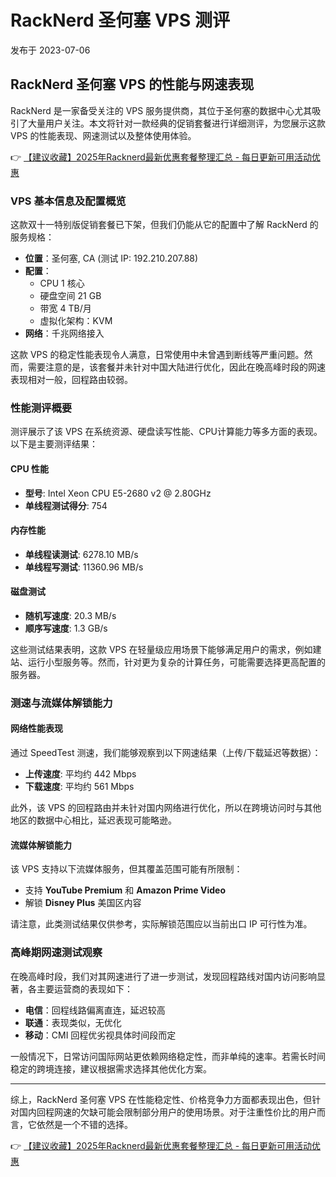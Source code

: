 # RackNerd 圣何塞 VPS 测评

发布于 2023-07-06

## RackNerd 圣何塞 VPS 的性能与网速表现

RackNerd 是一家备受关注的 VPS 服务提供商，其位于圣何塞的数据中心尤其吸引了大量用户关注。本文将针对一款经典的促销套餐进行详细测评，为您展示这款 VPS 的性能表现、网速测试以及整体使用体验。

👉 [【建议收藏】2025年Racknerd最新优惠套餐整理汇总 - 每日更新可用活动优惠](https://bit.ly/Rack_Nerd)

### VPS 基本信息及配置概览

这款双十一特别版促销套餐已下架，但我们仍能从它的配置中了解 RackNerd 的服务规格：

- **位置**：圣何塞, CA (测试 IP: 192.210.207.88)
- **配置**：
  - CPU 1 核心
  - 硬盘空间 21 GB
  - 带宽 4 TB/月
  - 虚拟化架构：KVM
- **网络**：千兆网络接入

这款 VPS 的稳定性能表现令人满意，日常使用中未曾遇到断线等严重问题。然而，需要注意的是，该套餐并未针对中国大陆进行优化，因此在晚高峰时段的网速表现相对一般，回程路由较弱。

### 性能测评概要

测评展示了该 VPS 在系统资源、硬盘读写性能、CPU计算能力等多方面的表现。以下是主要测评结果：

#### CPU 性能

- **型号**: Intel Xeon CPU E5-2680 v2 @ 2.80GHz
- **单线程测试得分**: 754

#### 内存性能

- **单线程读测试**: 6278.10 MB/s
- **单线程写测试**: 11360.96 MB/s

#### 磁盘测试

- **随机写速度**: 20.3 MB/s
- **顺序写速度**: 1.3 GB/s

这些测试结果表明，这款 VPS 在轻量级应用场景下能够满足用户的需求，例如建站、运行小型服务等。然而，针对更为复杂的计算任务，可能需要选择更高配置的服务器。

### 测速与流媒体解锁能力

#### 网络性能表现

通过 SpeedTest 测速，我们能够观察到以下网速结果（上传/下载延迟等数据）：

- **上传速度**: 平均约 442 Mbps
- **下载速度**: 平均约 561 Mbps

此外，该 VPS 的回程路由并未针对国内网络进行优化，所以在跨境访问时与其他地区的数据中心相比，延迟表现可能略逊。

#### 流媒体解锁能力

该 VPS 支持以下流媒体服务，但其覆盖范围可能有所限制：

- 支持 **YouTube Premium** 和 **Amazon Prime Video**
- 解锁 **Disney Plus** 美国区内容

请注意，此类测试结果仅供参考，实际解锁范围应以当前出口 IP 可行性为准。

### 高峰期网速测试观察

在晚高峰时段，我们对其网速进行了进一步测试，发现回程路线对国内访问影响显著，各主要运营商的表现如下：

- **电信**：回程线路偏离直连，延迟较高
- **联通**：表现类似，无优化
- **移动**：CMI 回程优劣视具体时间段而定

一般情况下，日常访问国际网站更依赖网络稳定性，而非单纯的速率。若需长时间稳定的跨境连接，建议根据需求选择其他优化方案。

---

综上，RackNerd 圣何塞 VPS 在性能稳定性、价格竞争力方面都表现出色，但针对国内回程网速的欠缺可能会限制部分用户的使用场景。对于注重性价比的用户而言，它依然是一个不错的选择。

👉 [【建议收藏】2025年Racknerd最新优惠套餐整理汇总 - 每日更新可用活动优惠](https://bit.ly/Rack_Nerd)